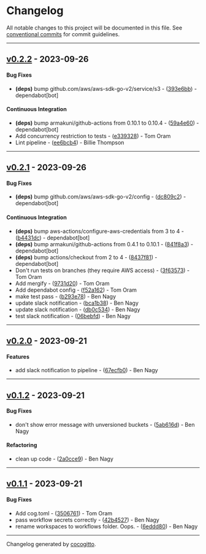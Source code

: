 # Changelog
All notable changes to this project will be documented in this file. See [conventional commits](https://www.conventionalcommits.org/) for commit guidelines.

- - -
## [v0.2.2](https://github.com/armakuni/go-empty-s3-bucket/compare/v0.2.1..v0.2.2) - 2023-09-26
#### Bug Fixes
- **(deps)** bump github.com/aws/aws-sdk-go-v2/service/s3 - ([393e6bb](https://github.com/armakuni/go-empty-s3-bucket/commit/393e6bb31038cff1695de86a8e91ac97b54b30d1)) - dependabot[bot]
#### Continuous Integration
- **(deps)** bump armakuni/github-actions from 0.10.1 to 0.10.4 - ([59a4e60](https://github.com/armakuni/go-empty-s3-bucket/commit/59a4e60730fab1a1612ce79e35db0e675d5f78ef)) - dependabot[bot]
- Add concurrency restriction to tests - ([e339328](https://github.com/armakuni/go-empty-s3-bucket/commit/e33932852372399912ef0951b2ecd2d42933a628)) - Tom Oram
- Lint pipeline - ([ee6bcb4](https://github.com/armakuni/go-empty-s3-bucket/commit/ee6bcb4b2a6a5a742b09a7fa6dbdfb6a5d2682bc)) - Billie Thompson

- - -

## [v0.2.1](https://github.com/armakuni/go-empty-s3-bucket/compare/v0.2.0..v0.2.1) - 2023-09-26
#### Bug Fixes
- **(deps)** bump github.com/aws/aws-sdk-go-v2/config - ([dc809c2](https://github.com/armakuni/go-empty-s3-bucket/commit/dc809c27451064006cf847c7f2e3fc0f009421ea)) - dependabot[bot]
#### Continuous Integration
- **(deps)** bump aws-actions/configure-aws-credentials from 3 to 4 - ([b4431dc](https://github.com/armakuni/go-empty-s3-bucket/commit/b4431dc522c9919e03ec7254166f7fd05bd2df63)) - dependabot[bot]
- **(deps)** bump armakuni/github-actions from 0.4.1 to 0.10.1 - ([841f8a3](https://github.com/armakuni/go-empty-s3-bucket/commit/841f8a32ec227372a06f87520fa7be88074e4582)) - dependabot[bot]
- **(deps)** bump actions/checkout from 2 to 4 - ([8437f81](https://github.com/armakuni/go-empty-s3-bucket/commit/8437f81abf555f375ff6314709bbec7cab4051e6)) - dependabot[bot]
- Don't run tests on branches (they require AWS access) - ([3f63573](https://github.com/armakuni/go-empty-s3-bucket/commit/3f63573734c6cb98f9ae1fd5c8ee41e3024c7517)) - Tom Oram
- Add mergify - ([9731d20](https://github.com/armakuni/go-empty-s3-bucket/commit/9731d2086196425d9da6dfe786d19c4c98fa9232)) - Tom Oram
- Add dependabot config - ([f52a162](https://github.com/armakuni/go-empty-s3-bucket/commit/f52a162d380dea6579e86e2f74f2f9b44c885e87)) - Tom Oram
- make test pass - ([b293e78](https://github.com/armakuni/go-empty-s3-bucket/commit/b293e7804fd1742ac2dc4bda3cb55e56931c7cd3)) - Ben Nagy
- update slack notification - ([bca1b38](https://github.com/armakuni/go-empty-s3-bucket/commit/bca1b383a3da79e3f8b76134cd4ca2236f2cf8c8)) - Ben Nagy
- update slack notification - ([db0c534](https://github.com/armakuni/go-empty-s3-bucket/commit/db0c534b4bc006a7585ee3a97431c8fd95f57ff2)) - Ben Nagy
- test slack notification - ([06bebfd](https://github.com/armakuni/go-empty-s3-bucket/commit/06bebfd903c3198328fef000682c665d3f83a498)) - Ben Nagy

- - -

## [v0.2.0](https://github.com/armakuni/go-empty-s3-bucket/compare/v0.1.2..v0.2.0) - 2023-09-21
#### Features
- add slack notification to pipeline - ([67ecfb0](https://github.com/armakuni/go-empty-s3-bucket/commit/67ecfb0a9a2177a1d571d0e07c46987ebff3ece9)) - Ben Nagy

- - -

## [v0.1.2](https://github.com/armakuni/go-empty-s3-bucket/compare/v0.1.1..v0.1.2) - 2023-09-21
#### Bug Fixes
- don't show error message with unversioned buckets - ([5ab616d](https://github.com/armakuni/go-empty-s3-bucket/commit/5ab616d7f582f2bffcf32a5a027f441785a861b8)) - Ben Nagy
#### Refactoring
- clean up code - ([2a0cce9](https://github.com/armakuni/go-empty-s3-bucket/commit/2a0cce93f40cabf53e5d818f7ab30b8d3cf84190)) - Ben Nagy

- - -

## [v0.1.1](https://github.com/armakuni/go-empty-s3-bucket/compare/v0.1.0..v0.1.1) - 2023-09-21
#### Bug Fixes
- Add cog.toml - ([3506761](https://github.com/armakuni/go-empty-s3-bucket/commit/3506761be707eaf24df9fea90d0eab931f546758)) - Tom Oram
- pass workflow secrets correctly - ([42b4527](https://github.com/armakuni/go-empty-s3-bucket/commit/42b4527f411c44941209e120c51b6553f446bf74)) - Ben Nagy
- rename workspaces to workflows folder. Oops. - ([6eddd80](https://github.com/armakuni/go-empty-s3-bucket/commit/6eddd809f87147428b6ce71fb46514d577a0f663)) - Ben Nagy

- - -

Changelog generated by [cocogitto](https://github.com/cocogitto/cocogitto).